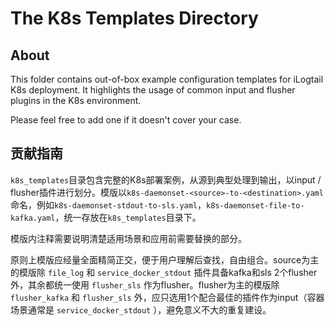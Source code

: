 # The K8s Templates Directory

## About

This folder contains out-of-box example configuration templates for iLogtail K8s deployment. It highlights the usage of common input and flusher plugins in the K8s environment.

Please feel free to add one if it doesn't cover your case.

## 贡献指南

`k8s_templates`目录包含完整的K8s部署案例，从源到典型处理到输出，以input / flusher插件进行划分。模版以`k8s-daemonset-<source>-to-<destination>.yaml`命名，例如`k8s-daemonset-stdout-to-sls.yaml`，`k8s-daemonset-file-to-kafka.yaml`，统一存放在`k8s_templates`目录下。

模版内注释需要说明清楚适用场景和应用前需要替换的部分。

原则上模版应经量全面精简正交，便于用户理解后查找，自由组合。source为主的模版除 `file_log` 和 `service_docker_stdout` 插件具备kafka和sls 2个flusher外，其余都统一使用 `flusher_sls` 作为flusher。flusher为主的模版除 `flusher_kafka` 和 `flusher_sls` 外，应只选用1个配合最佳的插件作为input（容器场景通常是 `service_docker_stdout` ），避免意义不大的重复建设。
